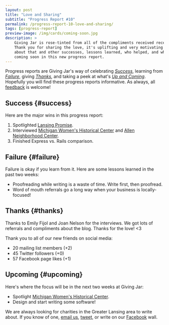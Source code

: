 ```yaml
---
layout: post
title: "Love and Sharing"
subtitle: "Progress Report #10"
permalink: /progress-report-10-love-and-sharing/
tags: [progress-report]
preview-image: /img/cards/coming-soon.jpg
description: >
    Giving Jar is rose-tinted from all of the compliments received recently.
    Thank you for sharing the love, it's uplifting and very motivating! Read
    about that and other successes, lessons learned, who helped, and what's
    coming soon in this new progress report.
---
```


Progress reports are Giving Jar's way of celebrating *[Success][1]*, learning from *[Failure][2]*, giving *[Thanks][3]*, and taking a peek at what's *[Up and Coming][4]*. Hopefully you will find these progress reports informative. As always, all [feedback][5] is welcome!

## Success {#success}

Here are the major wins in this progress report:

1. Spotlighted [Lansing Promise][8].
2. Interviewed [Michigan Women's Historical Center][9] and [Allen Neighborhood Center][10].
3. Finished Express vs. Rails comparison.

## Failure {#failure}

Failure is okay if you learn from it. Here are some lessons learned in the past two weeks:

* Proofreading while writing is a waste of time. Write first, then proofread.
* Word of mouth referrals go a long way when your business is locally-focused!

## Thanks {#thanks}

Thanks to Emily Fijol and Joan Nelson for the interviews. We got lots of referrals and compliments about the blog. Thanks for the love! <3

Thank you to all of our new friends on social media:

* 20 mailing list members (+2)
* 45 Twitter followers (+0)
* 57 Facebook page likes (+1)

## Upcoming {#upcoming}

Here's where the focus will be in the next two weeks at Giving Jar:

* Spotlight [Michigan Women's Historical Center][10].
* Design and start writing some software!

We are always looking for charities in the Greater Lansing area to write about. If you know of one, [email us][5], [tweet][6], or write on our [Facebook][7] wall.



[1]: #success "Success Section"
[2]: #failure "Failure Section"
[3]: #thanks "Thanks Section"
[4]: #upcoming "Upcoming Section"
[5]: mailto:hello@givingjar.org "Email Giving Jar"
[6]: https://twitter.com/givingjar "Giving Jar on Twitter"
[7]: https://www.facebook.com/givingjarorg "Giving Jar on Facebook"
[8]: http://blog.givingjar.org/charity-spotlight-lansing-promise/ "Lansing Promise Spotlight"
[9]: http://www.michiganwomen.org/ "Michigan Women's Historical Center and Hall of Fame Homepage"
[10]: http://allenneighborhoodcenter.org/ "Allen Neighborhood Center Homepage"
